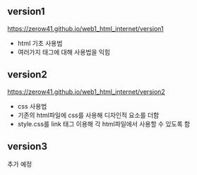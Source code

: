 ## version1  
<https://zerow41.github.io/web1_html_internet/version1>
- html 기초 사용법
- 여러가지 태그에 대해 사용법을 익힘

## version2
<https://zerow41.github.io/web1_html_internet/version2>
- css 사용법
- 기존의 html파일에 css를 사용해 디자인적 요소를 더함
- style.css를 link 태그 이용해 각 html파일에서 사용할 수 있도록 함

## version3
추가 예정

